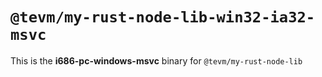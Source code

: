 # `@tevm/my-rust-node-lib-win32-ia32-msvc`

This is the **i686-pc-windows-msvc** binary for `@tevm/my-rust-node-lib`

